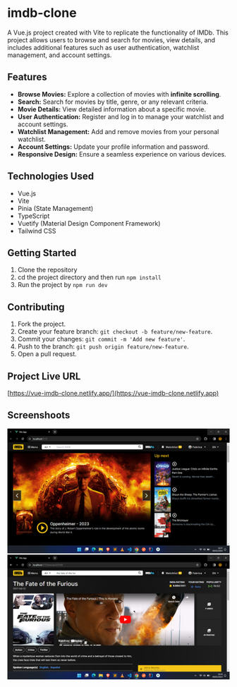 # imdb-clone

A Vue.js project created with Vite to replicate the functionality of IMDb. This project allows users to browse and search for movies, view details, and includes additional features such as user authentication, watchlist management, and account settings.

## Features

- **Browse Movies:** Explore a collection of movies with **infinite scrolling**.
- **Search:** Search for movies by title, genre, or any relevant criteria.
- **Movie Details:** View detailed information about a specific movie.
- **User Authentication:** Register and log in to manage your watchlist and account settings.
- **Watchlist Management:** Add and remove movies from your personal watchlist.
- **Account Settings:** Update your profile information and password.
- **Responsive Design:** Ensure a seamless experience on various devices.

## Technologies Used

- Vue.js
- Vite
- Pinia (State Management)
- TypeScript
- Vuetify (Material Design Component Framework)
- Tailwind CSS

## Getting Started

1. Clone the repository
2. cd the project directory and then run ``npm install``
3. Run the project by ``npm run dev``

## Contributing

1. Fork the project.
2. Create your feature branch: `git checkout -b feature/new-feature`.
3. Commit your changes: `git commit -m 'Add new feature'`.
4. Push to the branch: `git push origin feature/new-feature`.
5. Open a pull request.

## Project Live URL
[https://vue-imdb-clone.netlify.app/](https://vue-imdb-clone.netlify.app)

## Screenshoots
![Screen shoot 1](https://github.com/fabrice-niyongabo/imdb-clone/blob/master/public/screenshoots/1.png)
![Screen shoot 2](https://github.com/fabrice-niyongabo/imdb-clone/blob/master/public/screenshoots/3.png)
